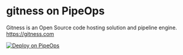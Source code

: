 # gitness on PipeOps

Gitness is an Open Source code hosting solution and pipeline engine. https://gitness.com 

[![Deploy on PipeOps](https://pub-a1fbf367a4cd458487cfa3f29154ac93.r2.dev/Default.png)](#)
